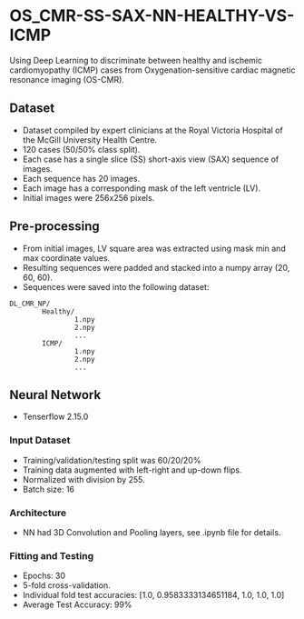 # OS_CMR-SS-SAX-NN-HEALTHY-VS-ICMP

Using Deep Learning to discriminate between healthy and ischemic cardiomyopathy (ICMP) cases from Oxygenation-sensitive cardiac magnetic resonance imaging (OS-CMR). 

## Dataset
- Dataset compiled by expert clinicians at the Royal Victoria Hospital of the McGill University Health Centre.
- 120 cases (50/50% class split).
- Each case has a single slice (SS) short-axis view (SAX) sequence of images.
- Each sequence has 20 images.
- Each image has a corresponding mask of the left ventricle (LV).
- Initial images were 256x256 pixels.

## Pre-processing
- From initial images, LV square area was extracted using mask min and max coordinate values.
- Resulting sequences were padded and stacked into a numpy array (20, 60, 60).
- Sequences were saved into the following dataset:

```
DL_CMR_NP/
        Healthy/
                1.npy
                2.npy
                ...
        ICMP/
                1.npy
                2.npy
                ...
```

## Neural Network
- Tenserflow 2.15.0

### Input Dataset
- Training/validation/testing split was 60/20/20%
- Training data augmented with left-right and up-down flips.
- Normalized with division by 255.
- Batch size: 16 

### Architecture
- NN had 3D Convolution and Pooling layers, see .ipynb file for details.

### Fitting and Testing 
- Epochs: 30
- 5-fold cross-validation.
- Individual fold test accuracies: [1.0, 0.9583333134651184, 1.0, 1.0, 1.0]
- Average Test Accuracy:  99%
